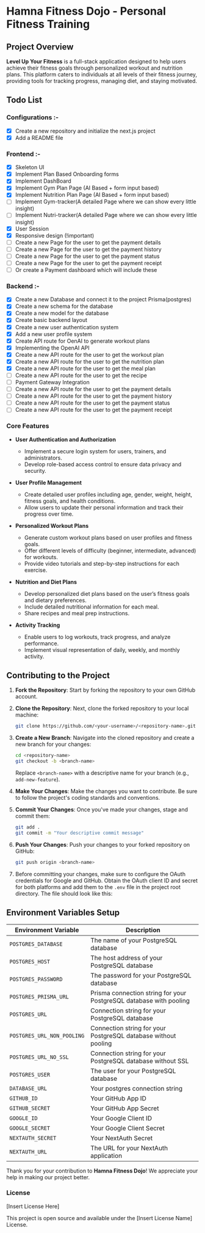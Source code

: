 # Hamna Fitness Dojo - Personal Fitness Training

## Project Overview

**Level Up Your Fitness** is a full-stack application designed to help users achieve their fitness goals through personalized workout and nutrition plans. This platform caters to individuals at all levels of their fitness journey, providing tools for tracking progress, managing diet, and staying motivated.

## Todo List
### **Configurations** :-
- [x] Create a new repository and initialize the next.js project
- [x] Add a README file

### **Frontend** :-
- [x] Skeleton UI
- [x] Implement Plan Based Onboarding forms 
- [x] Implement DashBoard
- [x] Implement Gym Plan Page (AI Based + form input based)
- [x] Implement  Nutrition Plan Page (AI Based + form input based)
- [ ] Implement Gym-tracker(A detailed Page where we can show every little insight)
- [ ] Implement Nutri-tracker(A detailed Page where we can show every little insight)
- [x] User Session 
- [x] Responsive design (!important)
- [ ] Create a new Page for the user to get the payment details
- [ ] Create a new Page for the user to get the payment history
- [ ] Create a new Page for the user to get the payment status
- [ ] Create a new Page for the user to get the payment receipt
- [ ] Or create a Payment dashboard which will include these

### **Backend** :-
- [x] Create a new Database and connect it to the project Prisma(postgres)
- [x] Create a new schema for the database
- [x] Create a new model for the database
- [x] Create basic backend layout
- [x] Create a new user authentication system
- [x] Add a new user profile system
- [x] Create API route for OenAI to generate workout plans
- [x] Implementing the OpenAI API
- [x] Create a new API route for the user to get the workout plan
- [x] Create a new API route for the user to get the nutrition plan
- [x] Create a new API route for the user to get the meal plan
- [ ] Create a new API route for the user to get the recipe
- [ ] Payment Gateway Integration
- [ ] Create a new API route for the user to get the payment details
- [ ] Create a new API route for the user to get the payment history
- [ ] Create a new API route for the user to get the payment status
- [ ] Create a new API route for the user to get the payment receipt

### Core Features

- **User Authentication and Authorization**
  - Implement a secure login system for users, trainers, and administrators.
  - Develop role-based access control to ensure data privacy and security.

- **User Profile Management**
  - Create detailed user profiles including age, gender, weight, height, fitness goals, and health conditions.
  - Allow users to update their personal information and track their progress over time.

- **Personalized Workout Plans**
  - Generate custom workout plans based on user profiles and fitness goals.
  - Offer different levels of difficulty (beginner, intermediate, advanced) for workouts.
  - Provide video tutorials and step-by-step instructions for each exercise.

- **Nutrition and Diet Plans**
  - Develop personalized diet plans based on the user’s fitness goals and dietary preferences.
  - Include detailed nutritional information for each meal.
  - Share recipes and meal prep instructions.

- **Activity Tracking**
  - Enable users to log workouts, track progress, and analyze performance.
  - Implement visual representation of daily, weekly, and monthly activity.

## Contributing to the Project
1. **Fork the Repository**: Start by forking the repository to your own GitHub account.

2. **Clone the Repository**: Next, clone the forked repository to your local machine:

    ```bash
    git clone https://github.com/<your-username>/<repository-name>.git
    ```

3. **Create a New Branch**: Navigate into the cloned repository and create a new branch for your changes:

    ```bash
    cd <repository-name>
    git checkout -b <branch-name>
    ```

    Replace `<branch-name>` with a descriptive name for your branch (e.g., `add-new-feature`).

4. **Make Your Changes**: Make the changes you want to contribute. Be sure to follow the project's coding standards and conventions.

5. **Commit Your Changes**: Once you've made your changes, stage and commit them:

    ```bash
    git add .
    git commit -m "Your descriptive commit message"
    ```

6. **Push Your Changes**: Push your changes to your forked repository on GitHub:

    ```bash
    git push origin <branch-name>
    ```
  7. Before committing your changes, make sure to configure the OAuth credentials for Google and GitHub. Obtain the OAuth client ID and secret for both platforms and add them to the `.env` file in the project root directory. The file should look like this:

## Environment Variables Setup 
| Environment Variable | Description                    |
|----------------------|--------------------------------|
| `POSTGRES_DATABASE`  | The name of your PostgreSQL database |
| `POSTGRES_HOST`      | The host address of your PostgreSQL database |
| `POSTGRES_PASSWORD`  | The password for your PostgreSQL database |
| `POSTGRES_PRISMA_URL`| Prisma connection string for your PostgreSQL database with pooling |
| `POSTGRES_URL`       | Connection string for your PostgreSQL database |
| `POSTGRES_URL_NON_POOLING` | Connection string for your PostgreSQL database without pooling |
| `POSTGRES_URL_NO_SSL`| Connection string for your PostgreSQL database without SSL |
| `POSTGRES_USER`      | The user for your PostgreSQL database |
| `DATABASE_URL`       | Your postgres connection string |
| `GITHUB_ID`          | Your GitHub App ID             |
| `GITHUB_SECRET`      | Your GitHub App Secret         |
| `GOOGLE_ID`          | Your Google Client ID          |
| `GOOGLE_SECRET`      | Your Google Client Secret      |
| `NEXTAUTH_SECRET`    | Your NextAuth Secret           |
| `NEXTAUTH_URL`       | The URL for your NextAuth application |

  Thank you for your contribution to **Hamna Fitness Dojo**! We appreciate your help in making our project better.

### License

[Insert License Here]

This project is open source and available under the [Insert License Name] License.